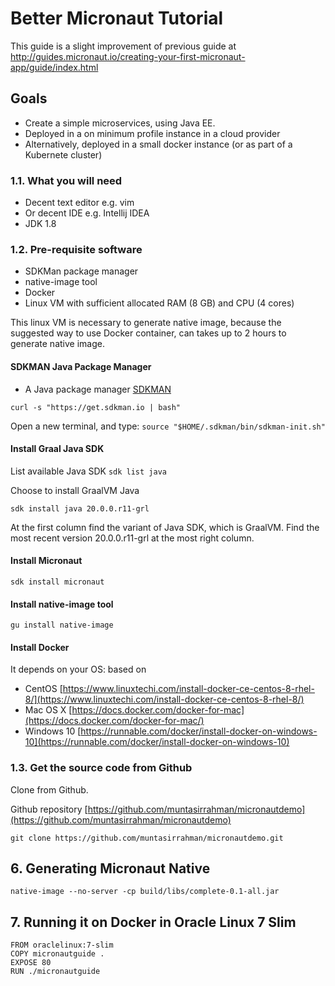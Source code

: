# Better Micronaut Tutorial #

This guide is a slight improvement of previous guide at http://guides.micronaut.io/creating-your-first-micronaut-app/guide/index.html

## Goals

* Create a simple microservices, using Java EE.
* Deployed in a on minimum profile instance in a cloud provider
* Alternatively, deployed in a small docker instance (or as part of a Kubernete cluster)

### 1.1. What you will need

* Decent text editor e.g. vim
* Or decent IDE e.g. Intellij IDEA
* JDK 1.8

### 1.2. Pre-requisite software

* SDKMan package manager
* native-image tool
* Docker
* Linux VM with sufficient allocated RAM (8 GB) and CPU (4 cores)

This linux VM is necessary to generate native image, because the suggested way to use Docker container, can takes up to 2 hours to generate native image.
  
#### SDKMAN Java Package Manager
* A Java package manager 
[SDKMAN](https://sdkman.io/install)

`curl -s "https://get.sdkman.io | bash"`

Open a new terminal, and type:
`source "$HOME/.sdkman/bin/sdkman-init.sh"`

#### Install Graal Java SDK

List available Java SDK
`sdk list java`

Choose to install GraalVM Java

`sdk install java 20.0.0.r11-grl`

At the first column find the variant of Java SDK, which is GraalVM.
Find the most recent version  20.0.0.r11-grl at the most right column.

#### Install Micronaut

`sdk install micronaut`

#### Install native-image tool

`gu install native-image`

#### Install Docker
It depends on your OS: based on

* CentOS [https://www.linuxtechi.com/install-docker-ce-centos-8-rhel-8/](https://www.linuxtechi.com/install-docker-ce-centos-8-rhel-8/)
* Mac OS X [https://docs.docker.com/docker-for-mac](https://docs.docker.com/docker-for-mac/)
* Windows 10 [https://runnable.com/docker/install-docker-on-windows-10](https://runnable.com/docker/install-docker-on-windows-10)

#### 

### 1.3. Get the source code from Github

Clone from Github.

Github repository [https://github.com/muntasirrahman/micronautdemo](https://github.com/muntasirrahman/micronautdemo)

`git clone https://github.com/muntasirrahman/micronautdemo.git`


## 6. Generating Micronaut Native 

```shell script
native-image --no-server -cp build/libs/complete-0.1-all.jar
```

## 7. Running it on Docker in Oracle Linux 7 Slim 

```shell script
FROM oraclelinux:7-slim
COPY micronautguide .
EXPOSE 80
RUN ./micronautguide
```